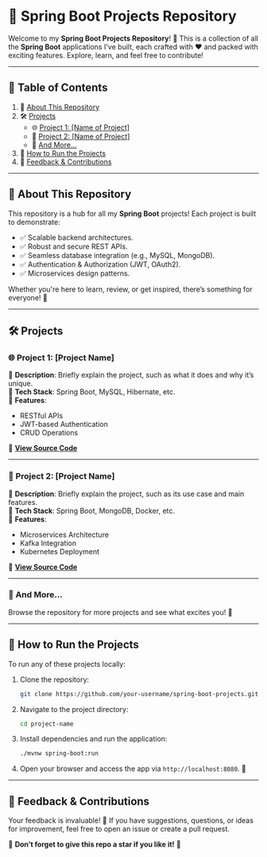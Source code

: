 # 🚀 Spring Boot Projects Repository  

Welcome to my **Spring Boot Projects Repository**! 🌟 This is a collection of all the **Spring Boot** applications I've built, each crafted with ❤️ and packed with exciting features. Explore, learn, and feel free to contribute!  

---

## 📖 Table of Contents  

1. 🎯 [About This Repository](#about-this-repository)  
2. 🛠️ [Projects](#projects)  
   - 🌐 [Project 1: [Name of Project]](#project-1-name-of-project)  
   - 💾 [Project 2: [Name of Project]](#project-2-name-of-project)  
   - 🔗 [And More...](#projects)  
3. 🚦 [How to Run the Projects](#how-to-run-the-projects)  
4. 💬 [Feedback & Contributions](#feedback--contributions)  

---

## 🎯 About This Repository  

This repository is a hub for all my **Spring Boot** projects! Each project is built to demonstrate:  

- ✅ Scalable backend architectures.  
- ✅ Robust and secure REST APIs.  
- ✅ Seamless database integration (e.g., MySQL, MongoDB).  
- ✅ Authentication & Authorization (JWT, OAuth2).  
- ✅ Microservices design patterns.  

Whether you're here to learn, review, or get inspired, there’s something for everyone! 🥳  

---

## 🛠️ Projects  

### 🌐 Project 1: **[Project Name]**  
🔹 **Description**: Briefly explain the project, such as what it does and why it’s unique.  
🔹 **Tech Stack**: Spring Boot, MySQL, Hibernate, etc.  
🔹 **Features**:  
  - RESTful APIs  
  - JWT-based Authentication  
  - CRUD Operations  

🔗 **[View Source Code](#)**  

---

### 💾 Project 2: **[Project Name]**  
🔹 **Description**: Briefly explain the project, such as its use case and main features.  
🔹 **Tech Stack**: Spring Boot, MongoDB, Docker, etc.  
🔹 **Features**:  
  - Microservices Architecture  
  - Kafka Integration  
  - Kubernetes Deployment  

🔗 **[View Source Code](#)**  

---

### 🔗 And More...  
Browse the repository for more projects and see what excites you! 🌟  

---

## 🚦 How to Run the Projects  

To run any of these projects locally:  

1. Clone the repository:  
   ```bash  
   git clone https://github.com/your-username/spring-boot-projects.git  
   ```  

2. Navigate to the project directory:  
   ```bash  
   cd project-name  
   ```  

3. Install dependencies and run the application:  
   ```bash  
   ./mvnw spring-boot:run  
   ```  

4. Open your browser and access the app via `http://localhost:8080`. 🎉  

---

## 💬 Feedback & Contributions  

Your feedback is invaluable! 📝 If you have suggestions, questions, or ideas for improvement, feel free to open an issue or create a pull request.  

🌟 **Don’t forget to give this repo a star if you like it!** 🌟  
